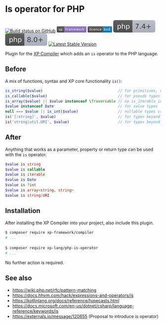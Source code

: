 Is operator for PHP
===================

[![Build status on GitHub](https://github.com/xp-lang/php-is-operator/workflows/Tests/badge.svg)](https://github.com/xp-lang/php-is-operator/actions)
[![XP Framework Module](https://raw.githubusercontent.com/xp-framework/web/master/static/xp-framework-badge.png)](https://github.com/xp-framework/core)
[![BSD Licence](https://raw.githubusercontent.com/xp-framework/web/master/static/licence-bsd.png)](https://github.com/xp-framework/core/blob/master/LICENCE.md)
[![Requires PHP 7.4+](https://raw.githubusercontent.com/xp-framework/web/master/static/php-7_4plus.svg)](http://php.net/)
[![Supports PHP 8.0+](https://raw.githubusercontent.com/xp-framework/web/master/static/php-8_0plus.svg)](http://php.net/)
[![Latest Stable Version](https://poser.pugx.org/xp-lang/php-is-operator/version.png)](https://packagist.org/packages/xp-lang/php-is-operator)

Plugin for the [XP Compiler](https://github.com/xp-framework/compiler/) which adds an `is` operator to the PHP language.

Before
------
A mix of functions, syntax and XP core functionality `is()`:

```php
is_string($value)                                  // for primitives, use is_[T]()
is_callable($value)                                // for pseudo types callable, array, object
is_array($value) || $value instanceof \Traversable // no is_iterable in PHP 5 and 7.0 
$value instanceof Date                             // for value types
null === $value || is_int($value)                  // nullable types cannot be tested directly
is('[:string]', $value)                            // for types beyond PHP type system
is('string|util.URI', $value)                      // for types beyond PHP type system
```

After
-----
Anything that works as a parameter, property or return type can be used with the `is` operator.

```php
$value is string
$value is callable
$value is iterable
$value is Date
$value is ?int
$value is array<string, string>
$value is string|URI
```

Installation
------------
After installing the XP Compiler into your project, also include this plugin.

```bash
$ composer require xp-framework/compiler
# ...

$ composer require xp-lang/php-is-operator
# ...
```

No further action is required.

See also
--------
* https://wiki.php.net/rfc/pattern-matching
* https://docs.hhvm.com/hack/expressions-and-operators/is
* https://kotlinlang.org/docs/reference/typecasts.html
* https://docs.microsoft.com/en-us/dotnet/csharp/language-reference/keywords/is
* https://externals.io/message/120655 (Proposal to introduce is operator)